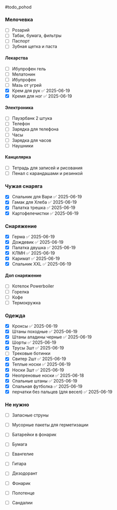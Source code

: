 #todo_pohod
### Мелочевка
- [ ] Розарий
- [ ] Табак, бумага, фильтры 
- [ ] Паспорт 
- [ ] Зубная щетка и паста 
#### Лекарства
- [ ] Ибупрофен гель
- [ ] Мелатонин
- [ ] Ибупрофен
- [ ] Мазь от угрей
- [x] Крем для рук ✅ 2025-06-19
- [x] Кремя для ног ✅ 2025-06-19
#### Электроника
- [ ] Пауэрбанк 2 штука
- [ ] Телефон
- [ ] Зарядка для телефона
- [ ] Часы
- [ ] Зарядка для часов
- [ ] Наушники
#### Канцелярка
- [ ] Тетрадь для записей и рисования
- [ ] Пенал с карандашами и резинкой
### Чужая снаряга
- [x] Спальник для Вари ✅ 2025-06-19
- [x] Гамак для Хлеба ✅ 2025-06-19
- [x] Палатка трешка ✅ 2025-06-19
- [x] Картофелечистки ✅ 2025-06-19
### Снаряжение
- [x] Герма ✅ 2025-06-19
- [x] Дождевик ✅ 2025-06-19
- [x] Палатка двушка ✅ 2025-06-19
- [x] КЛМН ✅ 2025-06-19
- [x] Каримат ✅ 2025-06-19
- [x] Спальник XXL ✅ 2025-06-19
#### Доп снаряжение
- [ ] Котелок Powerboiler
- [ ] Горелка
- [ ] Кофе
- [ ] Термокружка
### Одежда
- [x] Кроксы ✅ 2025-06-19
- [x] Штаны походные ✅ 2025-06-19
- [x] Штаны аладины черные ✅ 2025-06-19
- [x] Шорты ✅ 2025-06-19
- [x] Трусы 3шт ✅ 2025-06-19
- [ ] Трековые ботинки
- [x] Свитер 2шт ✅ 2025-06-19
- [x] Теплые носки ✅ 2025-06-19
- [x] Носки 3шт ✅ 2025-06-19
- [x] Неопреновые носки ✅ 2025-06-18
- [x] Спальные штаны ✅ 2025-06-19
- [x] Спальная футболка ✅ 2025-06-19
- [x] перчатки без пальцев (для весел) ✅ 2025-06-19

### Не нужно
- [ ] Запасные струны
- [ ] Мусорные пакеты для герметизации
- [ ] Батарейки в фонарик
- [ ] Бумага
- [ ] Евангелие
- [ ] Гитара
- [ ] Дезодорант
- [ ] Фонарик
- [ ] Полотенце
- [ ] Сандалии


